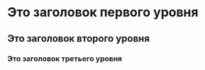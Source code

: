 <html>
  <head>
    <title>CV</title>
  </head>
  <body>
   <h1>Это заголовок первого уровня</h1>
   <h2>Это заголовок второго уровня</h2>
   <h3>Это заголовок третьего уровня</h3>
  </body>
</html>
